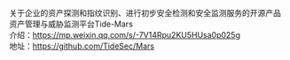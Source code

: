 关于企业的资产探测和指纹识别、进行初步安全检测和安全监测服务的开源产品
资产管理与威胁监测平台Tide-Mars  
介绍：https://mp.weixin.qq.com/s/-7V14Rpu2KU5HUsa0p025g   
地址：https://github.com/TideSec/Mars    






